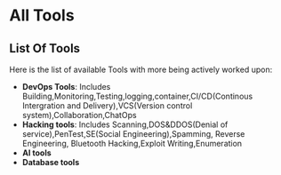 # All Tools

## List Of Tools

 Here is the list of available Tools with more being actively worked upon:

- **DevOps Tools**: Includes Building,Monitoring,Testing,logging,container,CI/CD(Continous Intergration and Delivery),VCS(Version control system),Collaboration,ChatOps
- **Hacking tools**: Includes Scanning,DOS&DDOS(Denial of service),PenTest,SE(Social Engineering),Spamming, Reverse Engineering, Bluetooth Hacking,Exploit Writing,Enumeration
- **AI tools**
- **Database tools**
